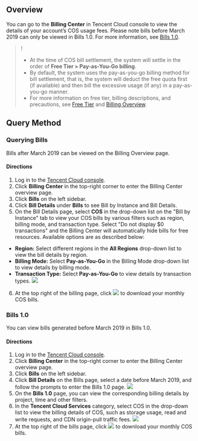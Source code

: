 ## Overview
You can go to the **Billing Center** in Tencent Cloud console to view the details of your account’s COS usage fees. Please note bills before March 2019 can only be viewed in Bills 1.0. For more information, see [Bills 1.0](#JBZD).
>!
> - At the time of COS bill settlement, the system will settle in the order of **Free Tier > Pay-as-You-Go billing**.
> - By default, the system uses the pay-as-you-go billing method for bill settlement, that is, the system will deduct the free quota first (if available) and then bill the excessive usage (if any) in a pay-as-you-go manner.
> - For more information on free tier, billing descriptions, and precautions, see [Free Tier](https://intl.cloud.tencent.com/document/product/436/6240) and [Billing Overview](https://intl.cloud.tencent.com/document/product/555/7432).

## Query Method
<span id="XBZD">

### Querying Bills
Bills after March 2019 can be viewed on the Billing Overview page. 

#### Directions
1. Log in to the [Tencent Cloud console](https://console.cloud.tencent.com).
2. Click **Billing Center** in the top-right corner to enter the Billing Center overview page.
3. Click **Bills** on the left sidebar.
4. Click **Bill Details** under **Bills** to see Bill by Instance and Bill Details.
5. On the Bill Details page, select **COS** in the drop-down list on the "Bill by Instance" tab to view your COS bills by various filters such as region, billing mode, and transaction type. Select "Do not display $0 transactions" and the Billing Center will automatically hide bills for free resources.
Available options are as described below:
 - **Region:** Select different regions in the **All Regions** drop-down list to view the bill details by region.
 - **Billing Mode:** Select **Pay-as-You-Go** in the Billing Mode drop-down list to view details by billing mode.
 - **Transaction Type:** Select **Pay-as-You-Go** to view details by transaction types. 
![](https://main.qcloudimg.com/raw/b53decf61f43802686f8adf0ab2bb00b.png)
6. At the top right of the billing page, click <img src="https://main.qcloudimg.com/raw/e421450264489d44d20f11a44e15dfaa.png"  style="margin:0;"> to download your monthly COS bills.

<span id="JBZD">

### Bills 1.0

You can view bills generated before March 2019 in Bills 1.0. 

#### Directions

1. Log in to the [Tencent Cloud console](https://console.cloud.tencent.com).
2. Click **Billing Center** in the top-right corner to enter the Billing Center overview page.
3. Click **Bills** on the left sidebar.
4. Click **Bill Details** on the Bills page, select a date before March 2019, and follow the prompts to enter the Bills 1.0 page.
![](https://main.qcloudimg.com/raw/1d5721209126f609598f8875dc09c003.png)
5. On the **Bills 1.0** page, you can view the corresponding billing details by project, time and other filters.
6. In the **Tencent Cloud Services** category, select COS in the drop-down list to view the billing details of COS, such as storage usage, read and write requests, and CDN origin-pull traffic fees.
![](https://main.qcloudimg.com/raw/fa81cb5f0e25ec6cde831a57a03ea61b.png)
7. At the top right of the bills page, click <img src="https://main.qcloudimg.com/raw/a62b1624cbabded9ada7f42549be5b44.png"  style="margin:0;"> to download your monthly COS bills.
